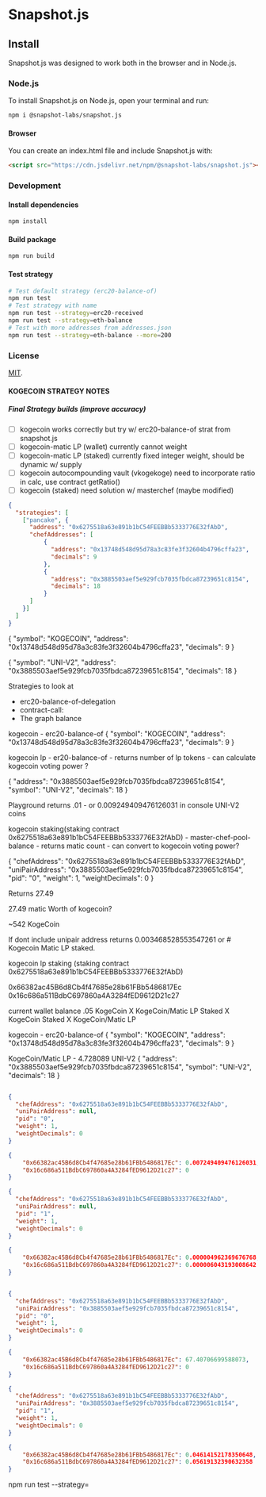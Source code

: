 # Snapshot.js

## Install

Snapshot.js was designed to work both in the browser and in Node.js.

### Node.js

To install Snapshot.js on Node.js, open your terminal and run:

```sh
npm i @snapshot-labs/snapshot.js
```

#### Browser

You can create an index.html file and include Snapshot.js with:

```html
<script src="https://cdn.jsdelivr.net/npm/@snapshot-labs/snapshot.js"></script>
```
### Development

#### Install dependencies
```bash
npm install
```

#### Build package
```bash
npm run build
```

#### Test strategy
```bash
# Test default strategy (erc20-balance-of)
npm run test
# Test strategy with name
npm run test --strategy=erc20-received
npm run test --strategy=eth-balance
# Test with more addresses from addresses.json
npm run test --strategy=eth-balance --more=200 
```

### License

[MIT](LICENSE).

#### KOGECOIN STRATEGY NOTES

##### Final Strategy builds (improve accuracy)

- [ ] kogecoin works correctly but try w/ erc20-balance-of strat from snapshot.js 
- [ ] kogecoin-matic LP (wallet)  currently cannot weight
- [ ] kogecoin-matic LP (staked)  currently fixed integer weight, should be dynamic w/ supply
- [ ] kogecoin autocompounding vault (vkogekoge)  need to incorporate ratio in calc, use contract getRatio()
- [ ] kogecoin (staked)  need solution w/ masterchef (maybe modified)
  
```JSON
{
  "strategies": [
    ["pancake", {
      "address": "0x6275518a63e891b1bC54FEEBBb5333776E32fAbD",
      "chefAddresses": [
          {
            "address": "0x13748d548d95d78a3c83fe3f32604b4796cffa23",
            "decimals": 9
          },
          {
            "address": "0x3885503aef5e929fcb7035fbdca87239651c8154",
            "decimals": 18
          }
      ]
    }]
  ]
}
```

{
  "symbol": "KOGECOIN",
  "address": "0x13748d548d95d78a3c83fe3f32604b4796cffa23",
  "decimals": 9
}

{
  "symbol": "UNI-V2",
  "address": "0x3885503aef5e929fcb7035fbdca87239651c8154",
  "decimals": 18
}
  
Strategies to look at

- erc20-balance-of-delegation
- contract-call:
- The graph balance

kogecoin - erc20-balance-of
{
  "symbol": "KOGECOIN",
  "address": "0x13748d548d95d78a3c83fe3f32604b4796cffa23",
  "decimals": 9
}

kogecoin lp - er20-balance-of - returns number of lp tokens - can calculate kogecoin voting power ?

{
  "address": "0x3885503aef5e929fcb7035fbdca87239651c8154",
  "symbol": "UNI-V2",
  "decimals": 18
}

Playground returns .01 - or 0.009249409476126031 in console UNI-V2 coins

kogecoin staking(staking contract 0x6275518a63e891b1bC54FEEBBb5333776E32fAbD) - master-chef-pool-balance - returns matic count - can convert to kogecoin voting power?

{
  "chefAddress": "0x6275518a63e891b1bC54FEEBBb5333776E32fAbD",
  "uniPairAddress": "0x3885503aef5e929fcb7035fbdca87239651c8154",
  "pid": "0",
  "weight": 1,
  "weightDecimals": 0
}

Returns 27.49

27.49 matic
Worth of kogecoin?

~542 KogeCoin

If dont include unipair address returns 0.003468528553547261 or # Kogecoin Matic LP staked.

kogecoin lp staking (staking contract 0x6275518a63e891b1bC54FEEBBb5333776E32fAbD)

0x66382ac45B6d8Cb4f47685e28b61FBb5486817Ec
0x16c686a511BdbC697860a4A3284fED9612D21c27

current wallet balance
.05 KogeCoin
X KogeCoin/Matic LP
Staked X KogeCoin
Staked X KogeCoin/Matic LP

kogecoin - erc20-balance-of
{
  "symbol": "KOGECOIN",
  "address": "0x13748d548d95d78a3c83fe3f32604b4796cffa23",
  "decimals": 9
}

KogeCoin/Matic LP - 4.728089 UNI-V2
{
  "address": "0x3885503aef5e929fcb7035fbdca87239651c8154",
  "symbol": "UNI-V2",
  "decimals": 18
}

<!-- - uniPairAddress: address of a uniswap pair (or a sushi pair or any other with the same interface)
 *    - if the uniPairAddress option is provided, converts staked LP token balance to base token balance
 *      (based on the pair total supply and base token reserve) -->

```json

{
  "chefAddress": "0x6275518a63e891b1bC54FEEBBb5333776E32fAbD",
  "uniPairAddress": null,
  "pid": "0",
  "weight": 1,
  "weightDecimals": 0
}

{
    "0x66382ac45B6d8Cb4f47685e28b61FBb5486817Ec": 0.007249409476126031,
    "0x16c686a511BdbC697860a4A3284fED9612D21c27": 0
}

{
  "chefAddress": "0x6275518a63e891b1bC54FEEBBb5333776E32fAbD",
  "uniPairAddress": null,
  "pid": "1",
  "weight": 1,
  "weightDecimals": 0
}

{
    "0x66382ac45B6d8Cb4f47685e28b61FBb5486817Ec": 0.000004962369676768,
    "0x16c686a511BdbC697860a4A3284fED9612D21c27": 0.000006043193008642
}


{
  "chefAddress": "0x6275518a63e891b1bC54FEEBBb5333776E32fAbD",
  "uniPairAddress": "0x3885503aef5e929fcb7035fbdca87239651c8154",
  "pid": "0",
  "weight": 1,
  "weightDecimals": 0
}

{
    "0x66382ac45B6d8Cb4f47685e28b61FBb5486817Ec": 67.40706699588073,
    "0x16c686a511BdbC697860a4A3284fED9612D21c27": 0
}

{
  "chefAddress": "0x6275518a63e891b1bC54FEEBBb5333776E32fAbD",
  "uniPairAddress": "0x3885503aef5e929fcb7035fbdca87239651c8154",
  "pid": "1",
  "weight": 1,
  "weightDecimals": 0
}

{
    "0x66382ac45B6d8Cb4f47685e28b61FBb5486817Ec": 0.04614152178350648,
    "0x16c686a511BdbC697860a4A3284fED9612D21c27": 0.05619132390632358
}

```
npm run test --strategy=<STRATEGY NAME> 